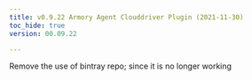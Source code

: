 ```yaml
---
title: v0.9.22 Armory Agent Clouddriver Plugin (2021-11-30)
toc_hide: true
version: 00.09.22

---
```


Remove the use of bintray repo; since it is no longer working
